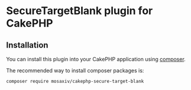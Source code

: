 # SecureTargetBlank plugin for CakePHP

## Installation

You can install this plugin into your CakePHP application using [composer](http://getcomposer.org).

The recommended way to install composer packages is:

```
composer require mosaxiv/cakephp-secure-target-blank
```
